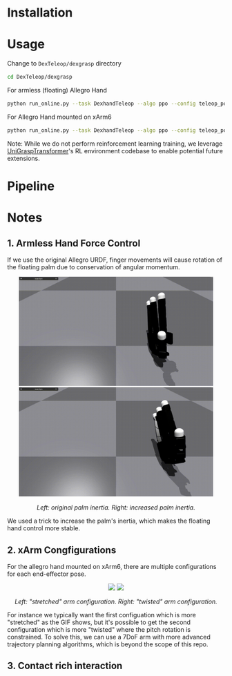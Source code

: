 
# Installation


# Usage
Change to `DexTeleop/dexgrasp` directory
```bash
cd DexTeleop/dexgrasp
```

For armless (floating) Allegro Hand
```bash
python run_online.py --task DexhandTeleop --algo ppo --config teleop_policy.yaml
```

For Allegro Hand mounted on xArm6
```bash
python run_online.py --task DexhandTeleop --algo ppo --config teleop_policy.yaml --use_xarm6
```

Note: While we do not perform reinforcement learning training, we leverage [UniGraspTransformer](https://github.com/microsoft/UniGraspTransformer)'s RL environment codebase to enable potential future extensions.

# Pipeline



# Notes
## 1. Armless Hand Force Control

If we use the original Allegro URDF, finger movements will cause rotation of the floating palm due to conservation of angular momentum.
<p align="center" float="left">
  <img src="original_inertia.gif" width="450" alt="original palm inertia"/>
  <img src="increased_inertia.gif" width="450" alt="increased palm inertia"/>
</p>
<p align="center">
  <em>Left: original palm inertia. Right: increased palm inertia.</em>
</p>
We used a trick to increase the palm's inertia, which makes the floating hand control more stable.

## 2. xArm Congfigurations
For the allegro hand mounted on xArm6, there are multiple configurations for each end-effector pose. 
<p align="center" float="left">
  <img src="configuration_1.gif" width="450"/>
  <img src="configuration_2.gif" width="450"/>
</p>
<p align="center">
  <em>Left: "stretched" arm configuration. Right: "twisted" arm configuration.</em>
</p>
For instance we typically want the first configuation which is more "stretched" as the GIF shows, but it's possible to get the second configuration which is more "twisted" where the pitch rotation is constrained. To solve this, we can use a 7DoF arm with more advanced trajectory planning algorithms, which is beyond the scope of this repo.

## 3. Contact rich interaction